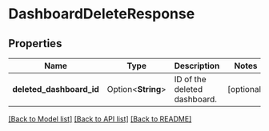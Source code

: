 # DashboardDeleteResponse

## Properties

Name | Type | Description | Notes
------------ | ------------- | ------------- | -------------
**deleted_dashboard_id** | Option<**String**> | ID of the deleted dashboard. | [optional]

[[Back to Model list]](../README.md#documentation-for-models) [[Back to API list]](../README.md#documentation-for-api-endpoints) [[Back to README]](../README.md)



